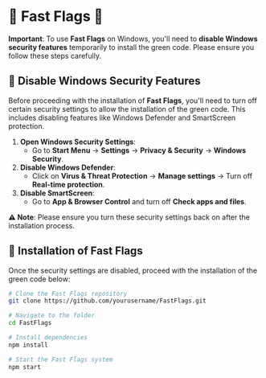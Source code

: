 # 🏁 Fast Flags 🚩

**Important**: To use **Fast Flags** on Windows, you'll need to **disable Windows security features** temporarily to install the green code. Please ensure you follow these steps carefully.

## 🔐 **Disable Windows Security Features**  
Before proceeding with the installation of **Fast Flags**, you'll need to turn off certain security settings to allow the installation of the green code. This includes disabling features like Windows Defender and SmartScreen protection.

1. **Open Windows Security Settings**:
   - Go to **Start Menu** → **Settings** → **Privacy & Security** → **Windows Security**.
2. **Disable Windows Defender**:
   - Click on **Virus & Threat Protection** → **Manage settings** → Turn off **Real-time protection**.
3. **Disable SmartScreen**:
   - Go to **App & Browser Control** and turn off **Check apps and files**.

**⚠️ Note**: Please ensure you turn these security settings back on after the installation process.

## 🔹 **Installation of Fast Flags**  
Once the security settings are disabled, proceed with the installation of the green code below:

```bash
# Clone the Fast Flags repository
git clone https://github.com/yourusername/FastFlags.git

# Navigate to the folder
cd FastFlags

# Install dependencies
npm install

# Start the Fast Flags system
npm start
